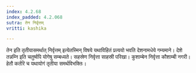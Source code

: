 ```yaml
---
index: 4.2.68
index_padded: 4.2.068
sutra: तेन निर्वृत्तम्
vritti: kashika

---
```

तेन इति तृतीयासमर्थात् निर्वृत्तम् इत्येतस्मिन् विषये यथाविहितं प्रत्ययो भवति देशनामधेये गम्यमाने। देशे तन्नम्नि इति चतुर्ष्वपि योगेषु सम्बध्यते। सहस्रेण निर्वृत्ता साहस्री परिखा। कुशाम्बेन निर्वृत्ता कौशाम्बी नगरी। हेतौ कर्तरि च यथायोगं तृतीया समर्थविभक्तिः।